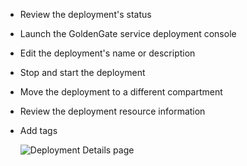 <!--
    {
        "name":"Review the deployment details",
        "description":"Review the deployment details"
    }
-->
* Review the deployment's status
* Launch the GoldenGate service deployment console
* Edit the deployment's name or description
* Stop and start the deployment
* Move the deployment to a different compartment
* Review the deployment resource information
* Add tags

    ![Deployment Details page](../../../ggs-common/create/images/05-01-deployment-details.png " ")
